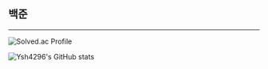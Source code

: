 

## 백준
--------------
![Solved.ac Profile](http://mazassumnida.wtf/api/v2/generate_badge?boj=dbtmdgns4296)

![Ysh4296's GitHub stats](https://github-readme-stats.vercel.app/api?username=ysh4296)
